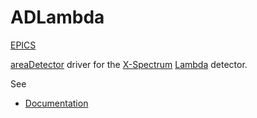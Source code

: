 # ADLambda
[EPICS](http://www.aps.anl.gov/epics/)

[areaDetector](http://cars.uchicago.edu/software/epics/areaDetector.html) 
 driver for the [X-Spectrum](http://www.x-spectrum.de/) 
   [Lambda](https://x-spectrum.de/products/lambda/) detector.
 
 See
 * [Documentation](documentation/ADLambda.html)

 
